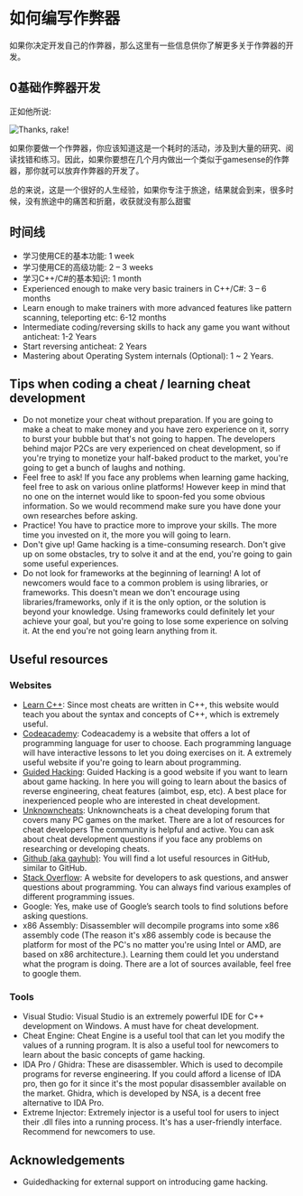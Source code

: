 # 如何编写作弊器

如果你决定开发自己的作弊器，那么这里有一些信息供你了解更多关于作弊器的开发。

## 0基础作弊器开发

正如他所说:

![Thanks, rake!](https://i.imgur.com/LUN0Fdj.png)

如果你要做一个作弊器，你应该知道这是一个耗时的活动，涉及到大量的研究、阅读找错和练习。因此，如果你要想在几个月内做出一个类似于gamesense的作弊器，那你就可以放弃作弊器的开发了。

总的来说，这是一个很好的人生经验，如果你专注于旅途，结果就会到来，很多时候，没有旅途中的痛苦和折磨，收获就没有那么甜蜜

## 时间线

* 学习使用CE的基本功能: 1 week
* 学习使用CE的高级功能: 2 – 3 weeks
* 学习C++/C#的基本知识: 1 month
* Experienced enough to make very basic trainers in C++/C\#: 3 – 6 months
* Learn enough to make trainers with more advanced features like pattern scanning, teleporting etc: 6-12 months
* Intermediate coding/reversing skills to hack any game you want without anticheat: 1-2 Years
* Start reversing anticheat: 2 Years
* Mastering about Operating System internals \(Optional\): 1 ~ 2 Years.

## Tips when coding a cheat / learning cheat development

* Do not monetize your cheat without preparation. If you are going to make a cheat to make money and you have zero experience on it, sorry to burst your bubble but that's not going to happen. The developers behind major P2Cs are very experienced on cheat development, so if you're trying to monetize your half-baked product to the market, you're going to get a bunch of laughs and nothing.
* Feel free to ask! If you face any problems when learning game hacking, feel free to ask on various online platforms! However keep in mind that no one on the internet would like to spoon-fed you some obvious information. So we would recommend make sure you have done your own researches before asking.
* Practice! You have to practice more to improve your skills. The more time you invested on it, the more you will going to learn.
* Don't give up! Game hacking is a time-consuming research. Don't give up on some obstacles, try to solve it and at the end, you're going to gain some useful experiences.
* Do not look for frameworks at the beginning of learning! A lot of newcomers would face to a common problem is using libraries, or frameworks. This doesn't mean we don't encourage using libraries/frameworks, only if it is the only option, or the solution is beyond your knowledge. Using frameworks could definitely let your achieve your goal, but you're going to lose some experience on solving it. At the end you're not going learn anything from it.

## Useful resources

### Websites

* [Learn C++](https://www.learncpp.com/): Since most cheats are written in C++, this website would teach you about the syntax and concepts of C++, which is extremely useful.
* [Codeacademy](https://www.codecademy.com/): Codeacademy is a website that offers a lot of programming language for user to choose. Each programming language will have interactive lessons to let you doing exercises on it. A extremely useful website if you're going to learn about programming.
* [Guided Hacking](https://www.guidedhacking.com/): Guided Hacking is a good website if you want to learn about game hacking. In here you will going to learn about the basics of reverse engineering, cheat features \(aimbot, esp, etc\). A best place for inexperienced people who are interested in cheat development.
* [Unknowncheats](https://www.unknowncheats.me/): Unknowncheats is a cheat developing forum that covers many PC games on the market. There are a lot of resources for cheat developers The community is helpful and active. You can ask about cheat development questions if you face any problems on researching or developing cheats.
* [Github \(aka gayhub\)](https://www.github.com/): You will find a lot useful resources in GitHub, similar to GitHub.
* [Stack Overflow](https://stackoverflow.com/): A website for developers to ask questions, and answer questions about programming. You can always find various examples of different programming issues.
* Google: Yes, make use of Google’s search tools to find solutions before asking questions.
* x86 Assembly: Disassembler will decompile programs into some x86 assembly code \(The reason it's x86 assembly code is because the platform for most of the PC's no matter you're using Intel or AMD, are based on x86 architecture.\). Learning them could let you understand what the program is doing. There are a lot of sources available, feel free to google them.

### Tools

* Visual Studio: Visual Studio is an extremely powerful IDE for C++ development on Windows. A must have for cheat development.
* Cheat Engine: Cheat Engine is a useful tool that can let you modify the values of a running program. It is also a useful tool for newcomers to learn about the basic concepts of game hacking.
* IDA Pro / Ghidra: These are disassembler. Which is used to decompile programs for reverse engineering. If you could afford a license of IDA pro, then go for it since it's the most popular disassembler available on the market. Ghidra, which is developed by NSA, is a decent free alternative to IDA Pro.
* Extreme Injector: Extremely injector is a useful tool for users to inject their .dll files into a running process. It's has a user-friendly interface. Recommend for newcomers to use.

## Acknowledgements

* Guidedhacking for external support on introducing game hacking.

